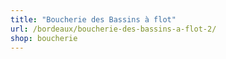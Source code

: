 ```yaml
---
title: "Boucherie des Bassins à flot"
url: /bordeaux/boucherie-des-bassins-a-flot-2/
shop: boucherie
---
```

